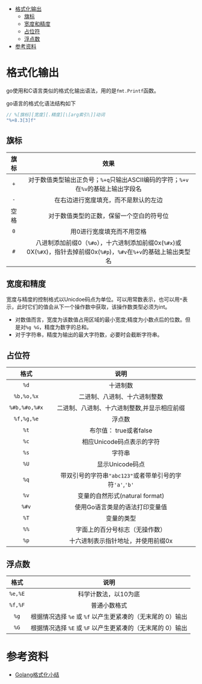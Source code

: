 - [格式化输出](#格式化输出)
  - [旗标](#旗标)
  - [宽度和精度](#宽度和精度)
  - [占位符](#占位符)
  - [浮点数](#浮点数)
- [参考资料](#参考资料)

# 格式化输出

go使用和C语言类似的格式化输出语法，用的是`fmt.Printf`函数。

go语言的格式化语法结构如下

```go
// %[旗标][宽度][.精度][\[arg索引\]]动词
"%+8.3[3]f"
```

## 旗标

| 旗标  |                                                         效果                                                          |
| :---: | :-------------------------------------------------------------------------------------------------------------------: |
|  `+`  |                   对于数值类型输出正负号；`%+q`只输出ASCII编码的字符；`%+v`在`%v`的基础上输出字段名                   |
|  `-`  |                                         在右边进行宽度填充，而不是默认的左边                                          |
| 空格  |                                       对于数值类型的正数，保留一个空白的符号位                                        |
|  `0`  |                                               用0进行宽度填充而不用空格                                               |
|  `#`  | 八进制添加前缀0（`%#o`），十六进制添加前缀0x(`%#x`)或0X(`%#X`)，指针去掉前缀0x(`%#p`)，`%#v`在`%+v`的基础上输出类型名 |

## 宽度和精度

宽度与精度的控制格式以Unicdoe码点为单位。可以用常数表示，也可以用`*`表示，此时它们的值会从下一个操作数中获取，该操作数类型必须为int。

- 对数值而言，宽度为该数值占用区域的最小宽度;精度为小数点后的位数。但是对`%g %G`，精度为数字的总和。
- 对于字符串，精度为输出的最大字符数，必要时会截断字符串。

## 占位符

|     格式      |                          说明                           |
| :-----------: | :-----------------------------------------------------: |
|     `%d`      |                        十进制数                         |
|  `%b,%o,%x`   |              二进制、八进制、十六进制整数               |
| `%#b,%#o,%#x` |       二进制、八进制、十六进制整数,并显示相应前缀       |
|  `%f,%g,%e`   |                         浮点数                          |
|     `%t`      |                 布尔值： true或者false                  |
|     `%c`      |                相应Unicode码点表示的字符                |
|     `%s`      |                         字符串                          |
|     `%U`      |                     显示Unicode码点                     |
|     `%q`      | 带双引号的字符串`"abc123"`或者带单引号的字符`'a'`,`'b'` |
|     `%v`      |             变量的自然形式(natural format)              |
|     `%#v`     |             使用Go语言类是的语法打印变量值              |
|     `%T`      |                       变量的类型                        |
|     `%%`      |             字面上的百分号标志（无操作数）              |
|     `%p`      |           十六进制表示指针地址，并使用前缀0x            |

## 浮点数

|  格式   |                            说明                            |
| :-----: | :--------------------------------------------------------: |
| `%e,%E` |                    科学计数法，以10为底                    |
| `%f,%F` |                        普通小数格式                        |
|  `%g`   | 根据情况选择 `%e` 或 `%f` 以产生更紧凑的（无末尾的 0）输出 |
|  `%G`   | 根据情况选择 `%E` 或 `%F` 以产生更紧凑的（无末尾的 0）输出 |

# 参考资料

- [Golang格式化小结](http://wjhsh.net/xiwang-p-5912273.html)
